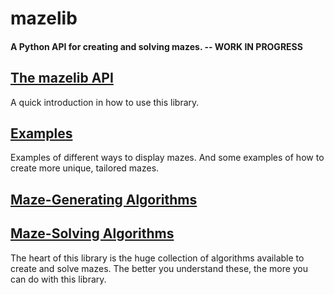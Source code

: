 # mazelib

#### A Python API for creating and solving mazes.  --  WORK IN PROGRESS

## [The mazelib API](docs/API.md)

A quick introduction in how to use this library.


## [Examples](docs/EXAMPLES.md)

Examples of different ways to display mazes. And some examples of how to create more unique, tailored mazes.


## [Maze-Generating Algorithms](docs/MAZE_GEN_ALGOS.md)

## [Maze-Solving Algorithms](docs/MAZE_SOLVE_ALGOS.md)

The heart of this library is the huge collection of algorithms available to create and solve mazes. The better you understand these, the more you can do with this library.

